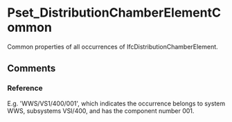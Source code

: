 # Pset_DistributionChamberElementCommon

Common properties of all occurrences of IfcDistributionChamberElement.
<!-- end of short definition -->



## Comments

### Reference

E.g. 'WWS/VS1/400/001', which indicates the occurrence belongs to system WWS, subsystems VSI/400, and has the component number 001.

